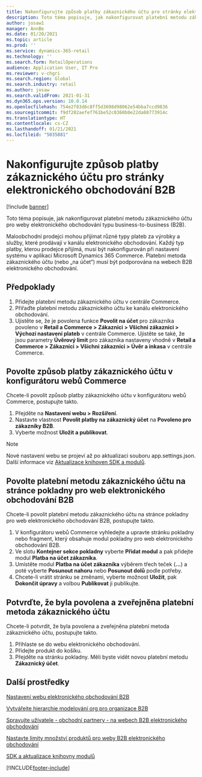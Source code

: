```yaml
---
title: Nakonfigurujte způsob platby zákaznického účtu pro stránky elektronického obchodování B2B
description: Toto téma popisuje, jak nakonfigurovat platební metodu zákaznického účtu pro weby elektronického obchodování typu business-to-business (B2B).
author: josaw1
manager: AnnBe
ms.date: 01/20/2021
ms.topic: article
ms.prod: ''
ms.service: dynamics-365-retail
ms.technology: ''
ms.search.form: RetailOperations
audience: Application User, IT Pro
ms.reviewer: v-chgri
ms.search.region: Global
ms.search.industry: retail
ms.author: josaw
ms.search.validFrom: 2021-01-31
ms.dyn365.ops.version: 10.0.14
ms.openlocfilehash: 754e2f83d6c8ff5d3698d98062e54bba7ccd9836
ms.sourcegitcommit: f9df202aefef761be52c0360b0e22da88773914c
ms.translationtype: HT
ms.contentlocale: cs-CZ
ms.lasthandoff: 01/21/2021
ms.locfileid: "5035881"
---
```

# <a name="configure-the-customer-account-payment-method-for-b2b-e-commerce-sites"></a>Nakonfigurujte způsob platby zákaznického účtu pro stránky elektronického obchodování B2B

[!include [banner](../../includes/banner.md)]

Toto téma popisuje, jak nakonfigurovat platební metodu zákaznického účtu pro weby elektronického obchodování typu business-to-business (B2B).

Maloobchodní prodejci mohou přijímat různé typy plateb za výrobky a služby, které prodávají v kanálu elektronického obchodování. Každý typ platby, kterou prodejce přijímá, musí být nakonfigurován při nastavení systému v aplikaci Microsoft Dynamics 365 Commerce. Platební metoda zákaznického účtu (nebo „na účet“) musí být podporována na webech B2B elektronického obchodování. 

## <a name="prerequisites"></a>Předpoklady

1. Přidejte platební metodu zákaznického účtu v centrále Commerce.
2. Přiřaďte platební metodu zákaznického účtu ke kanálu elektronického obchodování.
3. Ujistěte se, že je povolena funkce **Povolit na účet** pro zákazníka povoleno v **Retail a Commerce \> Zákazníci \> Všichni zákazníci \> Výchozí nastavení plateb** v centrále Commerce. Ujistěte se také, že jsou parametry **Úvěrový limit** pro zákazníka nastaveny vhodně v **Retail a Commerce \> Zákazníci \> Všichni zákazníci \> Úvěr a inkasa** v centrále Commerce. 

## <a name="enable-the-customer-account-payment-method-in-commerce-site-builder"></a>Povolte způsob platby zákaznického účtu v konfigurátoru webů Commerce 

Chcete-li povolit způsob platby zákaznického účtu v konfigurátoru webů Commerce, postupujte takto.

1. Přejděte na **Nastavení webu \> Rozšíření**.
1. Nastavte vlastnost **Povolit platby na zákaznický účet** na **Povoleno pro zákazníky B2B**. 
1. Vyberte možnost **Uložit a publikovat**.

> [!NOTE]
> Nové nastavení webu se projeví až po aktualizaci souboru app.settings.json. Další informace viz [Aktualizace knihoven SDK a modulů](../e-commerce-extensibility/sdk-updates.md).

## <a name="enable-the-customer-account-payment-method-on-the-checkout-page-for-the-b2b-e-commerce-site"></a>Povolte platební metodu zákaznického účtu na stránce pokladny pro web elektronického obchodování B2B

Chcete-li povolit platební metodu zákaznického účtu na stránce pokladny pro web elektronického obchodování B2B, postupujte takto.

1. V konfigurátoru webů Commerce vyhledejte a upravte stránku pokladny nebo fragment, který obsahuje modul pokladny pro web elektronického obchodování B2B.
1. Ve slotu **Kontejner sekce pokladny** vyberte **Přidat modul** a pak přidejte modul **Platba na účet zákazníka**.
1. Umístěte modul **Platba na účet zákazníka** výběrem třech teček (**...**) a poté vyberte **Posunout nahoru** nebo **Posunout dolů** podle potřeby.
1. Chcete-li vrátit stránku se změnami, vyberte možnost **Uložit**, pak **Dokončit úpravy** a volbou **Publikovat** ji publikujte.

## <a name="confirm-that-the-customer-account-payment-method-has-been-enabled-and-published"></a>Potvrďte, že byla povolena a zveřejněna platební metoda zákaznického účtu

Chcete-li potvrdit, že byla povolena a zveřejněna platební metoda zákaznického účtu, postupujte takto.

1. Přihlaste se do webu elektronického obchodování.
1. Přidejte produkt do košíku.
1. Přejděte na stránku pokladny. Měli byste vidět novou platební metodu **Zákaznický účet**.

## <a name="additional-resources"></a>Další prostředky

[Nastavení webu elektronického obchodování B2B](set-up-b2b-site.md)

[Vytvářejte hierarchie modelování org pro organizace B2B](org-model.md)

[Spravujte uživatele - obchodní partnery - na webech B2B elektronického obchodování](manage-b2b-users.md)

[Nastavte limity množství produktů pro weby B2B elektronického obchodování](quantity-limits.md)

[SDK a aktualizace knihovny modulů](../e-commerce-extensibility/sdk-updates.md)


[!INCLUDE[footer-include](../../includes/footer-banner.md)]